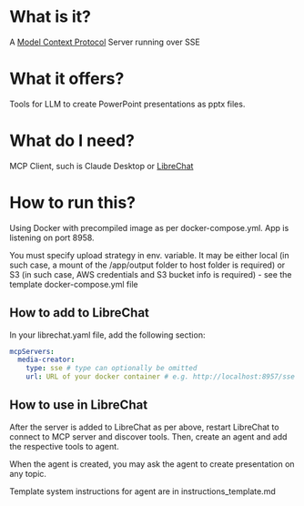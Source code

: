 # What is it?

A [Model Context Protocol](https://modelcontextprotocol.io/) Server running over SSE

# What it offers?

Tools for LLM to create PowerPoint presentations as pptx files.

# What do I need?

MCP Client, such is Claude Desktop or [LibreChat](https://github.com/danny-avila/LibreChat)

# How to run this?

Using Docker with precompiled image as per docker-compose.yml. App is listening on port 8958.

You must specify upload strategy in env. variable. It may be either local (in such case, a mount of the /app/output folder to host folder is required) or S3 (in such case, AWS credentials and S3 bucket info is required) - see the template docker-compose.yml file

## How to add to LibreChat

In your librechat.yaml file, add the following section:

```yaml
mcpServers:
  media-creator:
    type: sse # type can optionally be omitted
    url: URL of your docker container # e.g. http://localhost:8957/sse
```

## How to use in LibreChat

After the server is added to LibreChat as per above, restart LibreChat to connect to MCP server and discover tools. Then, create an agent and add the respective tools to agent.

When the agent is created, you may ask the agent to create presentation on any topic.

Template system instructions for agent are in instructions_template.md